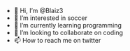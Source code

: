 - 👋 Hi, I’m @Blaiz3
- 👀 I’m interested in soccer
- 🌱 I’m currently learning programming
- 💞️ I’m looking to collaborate on coding 
- 📫 How to reach me on twitter

<!---
Blaiz3/Blaiz3 is a ✨ special ✨ repository because its `README.md` (this file) appears on your GitHub profile.
You can click the Preview link to take a look at your changes.
--->
